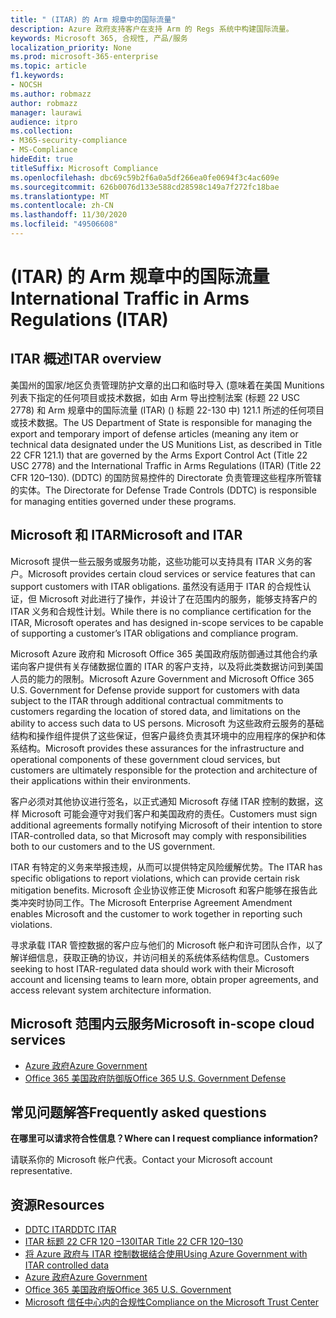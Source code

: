 ```yaml
---
title: " (ITAR) 的 Arm 规章中的国际流量"
description: Azure 政府支持客户在支持 Arm 的 Regs 系统中构建国际流量。
keywords: Microsoft 365, 合规性, 产品/服务
localization_priority: None
ms.prod: microsoft-365-enterprise
ms.topic: article
f1.keywords:
- NOCSH
ms.author: robmazz
author: robmazz
manager: laurawi
audience: itpro
ms.collection:
- M365-security-compliance
- MS-Compliance
hideEdit: true
titleSuffix: Microsoft Compliance
ms.openlocfilehash: dbc69c59b2f6a0a5df266ea0fe0694f3c4ac609e
ms.sourcegitcommit: 626b0076d133e588cd28598c149a7f272fc18bae
ms.translationtype: MT
ms.contentlocale: zh-CN
ms.lasthandoff: 11/30/2020
ms.locfileid: "49506608"
---
```

# <a name="international-traffic-in-arms-regulations-itar"></a><span data-ttu-id="c71ad-104"> (ITAR) 的 Arm 规章中的国际流量</span><span class="sxs-lookup"><span data-stu-id="c71ad-104">International Traffic in Arms Regulations (ITAR)</span></span>

## <a name="itar-overview"></a><span data-ttu-id="c71ad-105">ITAR 概述</span><span class="sxs-lookup"><span data-stu-id="c71ad-105">ITAR overview</span></span>

<span data-ttu-id="c71ad-106">美国州的国家/地区负责管理防护文章的出口和临时导入 (意味着在美国 Munitions 列表下指定的任何项目或技术数据，如由 Arm 导出控制法案 (标题 22 USC 2778) 和 Arm 规章中的国际流量 (ITAR)  () 标题 22-130 中) 121.1 所述的任何项目或技术数据。</span><span class="sxs-lookup"><span data-stu-id="c71ad-106">The US Department of State is responsible for managing the export and temporary import of defense articles (meaning any item or technical data designated under the US Munitions List, as described in Title 22 CFR 121.1) that are governed by the Arms Export Control Act (Title 22 USC 2778) and the International Traffic in Arms Regulations (ITAR) (Title 22 CFR 120–130).</span></span> <span data-ttu-id="c71ad-107"> (DDTC) 的国防贸易控件的 Directorate 负责管理这些程序所管辖的实体。</span><span class="sxs-lookup"><span data-stu-id="c71ad-107">The Directorate for Defense Trade Controls (DDTC) is responsible for managing entities governed under these programs.</span></span>

## <a name="microsoft-and-itar"></a><span data-ttu-id="c71ad-108">Microsoft 和 ITAR</span><span class="sxs-lookup"><span data-stu-id="c71ad-108">Microsoft and ITAR</span></span>

<span data-ttu-id="c71ad-109">Microsoft 提供一些云服务或服务功能，这些功能可以支持具有 ITAR 义务的客户。</span><span class="sxs-lookup"><span data-stu-id="c71ad-109">Microsoft provides certain cloud services or service features that can support customers with ITAR obligations.</span></span> <span data-ttu-id="c71ad-110">虽然没有适用于 ITAR 的合规性认证，但 Microsoft 对此进行了操作，并设计了在范围内的服务，能够支持客户的 ITAR 义务和合规性计划。</span><span class="sxs-lookup"><span data-stu-id="c71ad-110">While there is no compliance certification for the ITAR, Microsoft operates and has designed in-scope services to be capable of supporting a customer’s ITAR obligations and compliance program.</span></span>  
  
<span data-ttu-id="c71ad-111">Microsoft Azure 政府和 Microsoft Office 365 美国政府版防御通过其他合约承诺向客户提供有关存储数据位置的 ITAR 的客户支持，以及将此类数据访问到美国人员的能力的限制。</span><span class="sxs-lookup"><span data-stu-id="c71ad-111">Microsoft Azure Government and Microsoft Office 365 U.S. Government for Defense provide support for customers with data subject to the ITAR through additional contractual commitments to customers regarding the location of stored data, and limitations on the ability to access such data to US persons.</span></span> <span data-ttu-id="c71ad-112">Microsoft 为这些政府云服务的基础结构和操作组件提供了这些保证，但客户最终负责其环境中的应用程序的保护和体系结构。</span><span class="sxs-lookup"><span data-stu-id="c71ad-112">Microsoft provides these assurances for the infrastructure and operational components of these government cloud services, but customers are ultimately responsible for the protection and architecture of their applications within their environments.</span></span>  
  
<span data-ttu-id="c71ad-113">客户必须对其他协议进行签名，以正式通知 Microsoft 存储 ITAR 控制的数据，这样 Microsoft 可能会遵守对我们客户和美国政府的责任。</span><span class="sxs-lookup"><span data-stu-id="c71ad-113">Customers must sign additional agreements formally notifying Microsoft of their intention to store ITAR-controlled data, so that Microsoft may comply with responsibilities both to our customers and to the US government.</span></span>  
  
<span data-ttu-id="c71ad-114">ITAR 有特定的义务来举报违规，从而可以提供特定风险缓解优势。</span><span class="sxs-lookup"><span data-stu-id="c71ad-114">The ITAR has specific obligations to report violations, which can provide certain risk mitigation benefits.</span></span> <span data-ttu-id="c71ad-115">Microsoft 企业协议修正使 Microsoft 和客户能够在报告此类冲突时协同工作。</span><span class="sxs-lookup"><span data-stu-id="c71ad-115">The Microsoft Enterprise Agreement Amendment enables Microsoft and the customer to work together in reporting such violations.</span></span>  
  
<span data-ttu-id="c71ad-116">寻求承载 ITAR 管控数据的客户应与他们的 Microsoft 帐户和许可团队合作，以了解详细信息，获取正确的协议，并访问相关的系统体系结构信息。</span><span class="sxs-lookup"><span data-stu-id="c71ad-116">Customers seeking to host ITAR-regulated data should work with their Microsoft account and licensing teams to learn more, obtain proper agreements, and access relevant system architecture information.</span></span>

## <a name="microsoft-in-scope-cloud-services"></a><span data-ttu-id="c71ad-117">Microsoft 范围内云服务</span><span class="sxs-lookup"><span data-stu-id="c71ad-117">Microsoft in-scope cloud services</span></span>

- [<span data-ttu-id="c71ad-118">Azure 政府</span><span class="sxs-lookup"><span data-stu-id="c71ad-118">Azure Government</span></span>](https://aka.ms/AzureCompliance)
- [<span data-ttu-id="c71ad-119">Office 365 美国政府防御版</span><span class="sxs-lookup"><span data-stu-id="c71ad-119">Office 365 U.S. Government Defense</span></span>](https://go.microsoft.com/fwlink/p/?LinkID=2077751)

## <a name="frequently-asked-questions"></a><span data-ttu-id="c71ad-120">常见问题解答</span><span class="sxs-lookup"><span data-stu-id="c71ad-120">Frequently asked questions</span></span>

<span data-ttu-id="c71ad-121">**在哪里可以请求符合性信息？**</span><span class="sxs-lookup"><span data-stu-id="c71ad-121">**Where can I request compliance information?**</span></span>

<span data-ttu-id="c71ad-122">请联系你的 Microsoft 帐户代表。</span><span class="sxs-lookup"><span data-stu-id="c71ad-122">Contact your Microsoft account representative.</span></span>

## <a name="resources"></a><span data-ttu-id="c71ad-123">资源</span><span class="sxs-lookup"><span data-stu-id="c71ad-123">Resources</span></span>

- [<span data-ttu-id="c71ad-124">DDTC ITAR</span><span class="sxs-lookup"><span data-stu-id="c71ad-124">DDTC ITAR</span></span>](https://www.pmddtc.state.gov/?id=ddtc_kb_article_page&sys_id=24d528fddbfc930044f9ff621f961987)
- [<span data-ttu-id="c71ad-125">ITAR 标题 22 CFR 120 –130</span><span class="sxs-lookup"><span data-stu-id="c71ad-125">ITAR Title 22 CFR 120–130</span></span>](https://aka.ms/itar)
- [<span data-ttu-id="c71ad-126">将 Azure 政府与 ITAR 控制数据结合使用</span><span class="sxs-lookup"><span data-stu-id="c71ad-126">Using Azure Government with ITAR controlled data</span></span>](https://aka.ms/azure-itar-guide)
- [<span data-ttu-id="c71ad-127">Azure 政府</span><span class="sxs-lookup"><span data-stu-id="c71ad-127">Azure Government</span></span>](https://azure.microsoft.com/features/gov/)
- [<span data-ttu-id="c71ad-128">Office 365 美国政府版</span><span class="sxs-lookup"><span data-stu-id="c71ad-128">Office 365 U.S. Government</span></span>](https://products.office.com/government/office-365-web-services-for-government)
- [<span data-ttu-id="c71ad-129">Microsoft 信任中心内的合规性</span><span class="sxs-lookup"><span data-stu-id="c71ad-129">Compliance on the Microsoft Trust Center</span></span>](https://www.microsoft.com/trust-center/compliance/compliance-overview)
